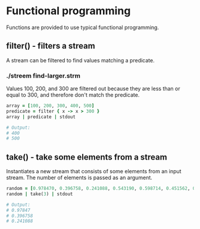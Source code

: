 # Functional programming

Functions are provided to use typical functional programming.

## filter() - filters a stream

A stream can be filtered to find values matching a predicate.

### ./streem find-larger.strm

Values 100, 200, and 300 are filtered out because they are less than or equal to 300, and therefore don't match the predicate.

```ruby
array = [100, 200, 300, 400, 500]
predicate = filter { x -> x > 300 }
array | predicate | stdout

# Output:
# 400
# 500
```

## take() - take some elements from a stream

Instantiates a new stream that consists of some elements from an input stream. The number of elements is passed as an argument.

```ruby
random = [0.978470, 0.396758, 0.241088, 0.543190, 0.598714, 0.451562, 0.944703]
random | take(3) | stdout

# Output:
# 0.97847
# 0.396758
# 0.241088
```
